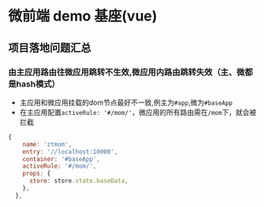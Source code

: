 # 微前端 demo  基座(vue)
## 项目落地问题汇总

### 由主应用路由往微应用跳转不生效,微应用内路由跳转失效（主、微都是hash模式）
- 主应用和微应用挂载的dom节点最好不一致,例主为`#app`,微为`#baseApp`
- 在主应用配置`activeRule: '#/mom/'`，微应用的所有路由需在`/mom`下，就会被拦截
```js
{
    name: 'ztmom',
    entry: '//localhost:10000',
    container: '#baseApp',
    activeRule: '#/mom/',
    props: {
      store: store.state.baseData,
    },
  },
```

